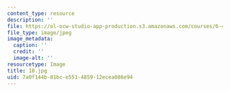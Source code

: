 ```yaml
---
content_type: resource
description: ''
file: https://ol-ocw-studio-app-production.s3.amazonaws.com/courses/6-451-principles-of-digital-communication-ii-spring-2005/7a0f144b81bce551485912ecea086e94_10.jpg
file_type: image/jpeg
image_metadata:
  caption: ''
  credit: ''
  image-alt: ''
resourcetype: Image
title: 10.jpg
uid: 7a0f144b-81bc-e551-4859-12ecea086e94
---
```


